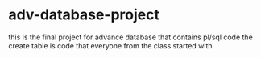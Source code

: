 # adv-database-project
this is the final project for advance database that contains pl/sql code
the create table is code that everyone from the class started with 
